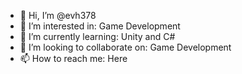 - 👋 Hi, I’m @evh378
- 👀 I’m interested in: Game Development
- 🌱 I’m currently learning: Unity and C#
- 💞️ I’m looking to collaborate on: Game Development
- 📫 How to reach me: Here

<!---
evh378/evh378 is a ✨ special ✨ repository because its `README.md` (this file) appears on your GitHub profile.
You can click the Preview link to take a look at your changes.
--->
